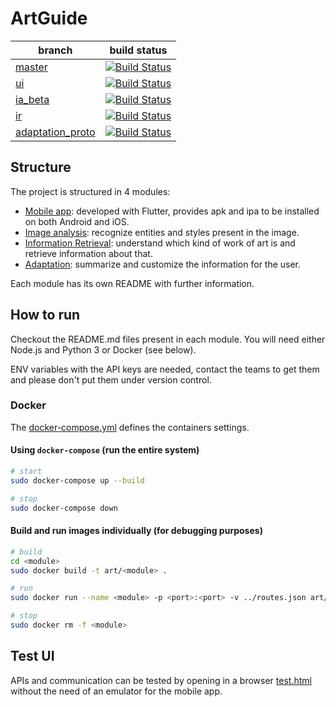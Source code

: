 # ArtGuide

| branch | build status |
|-|:-:|
| [master](https://github.com/SmartAppUnipi/ArtGuide/tree/master) | [![Build Status](https://travis-ci.com/SmartAppUnipi/ArtGuide.svg?branch=master)](https://travis-ci.com/SmartAppUnipi/ArtGuide) |
| [ui](https://github.com/SmartAppUnipi/ArtGuide/tree/ui) | [![Build Status](https://travis-ci.com/SmartAppUnipi/ArtGuide.svg?branch=ui)](https://travis-ci.com/SmartAppUnipi/ArtGuide/branches) |
| [ia_beta](https://github.com/SmartAppUnipi/ArtGuide/tree/ia_beta) | [![Build Status](https://travis-ci.com/SmartAppUnipi/ArtGuide.svg?branch=ia_beta)](https://travis-ci.com/SmartAppUnipi/ArtGuide/branches) |
| [ir](https://github.com/SmartAppUnipi/ArtGuide/tree/ir) | [![Build Status](https://travis-ci.com/SmartAppUnipi/ArtGuide.svg?branch=ir)](https://travis-ci.com/SmartAppUnipi/ArtGuide/branches) |
| [adaptation_proto](https://github.com/SmartAppUnipi/ArtGuide/tree/adaptation_proto) | [![Build Status](https://travis-ci.com/SmartAppUnipi/ArtGuide.svg?branch=adaptation_proto)](https://travis-ci.com/SmartAppUnipi/ArtGuide/branches) |

## Structure
The project is structured in 4 modules:
- [Mobile app](ui): developed with Flutter, provides apk and ipa to be installed on both Android and iOS.
- [Image analysis](image_analysis): recognize entities and styles present in the image.
- [Information Retrieval](ir): understand which kind of work of art is and retrieve information about that.
- [Adaptation](adaptation): summarize and customize the information for the user.

Each module has its own README with further information.


## How to run
Checkout the README.md files present in each module. You will need either Node.js and Python 3 or Docker (see below).

ENV variables with the API keys are needed, contact the teams to get them and please don't put them under version control.

### Docker
The [docker-compose.yml](docker-compose.yml) defines the containers settings.

#### Using `docker-compose` (run the entire system)
```bash
# start
sudo docker-compose up --build

# stop
sudo docker-compose down
```

#### Build and run images individually (for debugging purposes)
```bash
# build
cd <module>
sudo docker build -t art/<module> .

# run
sudo docker run --name <module> -p <port>:<port> -v ../routes.json art/<module>

# stop
sudo docker rm -f <module>
```

## Test UI
APIs and communication can be tested by opening in a browser [test.html](test.html) without the need of an emulator for the mobile app.
